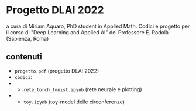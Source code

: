# Progetto DLAI 2022
a cura di Miriam Aquaro, PhD student in Applied Math.
Codici e progetto per il corso di "Deep Learning and Applied AI" del Professore E. Rodolà (Sapienza, Roma)

## contenuti
- `progetto.pdf`  (progetto DLAI 2022)
- `codici`:
- - `rete_torch_fmnist.ipynb` (rete neurale e plotting)
- - `toy.ipynb` (toy-model delle circonferenze)
